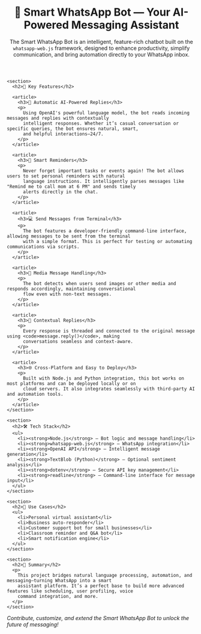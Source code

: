 <!DOCTYPE html>
<html lang="en">
<head>
  <meta charset="UTF-8">
  <title>Smart WhatsApp Bot</title>
</head>
<body>

  <header>
    <h1>📱 Smart WhatsApp Bot — Your AI-Powered Messaging Assistant</h1>
    <p>
      The Smart WhatsApp Bot is an intelligent, feature-rich chatbot built on the <code>whatsapp-web.js</code> framework,
      designed to enhance productivity, simplify communication, and bring automation directly to your WhatsApp inbox.
    </p>
  </header>

  <main>

    <section>
      <h2>🌟 Key Features</h2>

      <article>
        <h3>🤖 Automatic AI-Powered Replies</h3>
        <p>
          Using OpenAI's powerful language model, the bot reads incoming messages and replies with contextually
          intelligent responses. Whether it’s casual conversation or specific queries, the bot ensures natural, smart,
          and helpful interactions—24/7.
        </p>
      </article>

      <article>
        <h3>🧠 Smart Reminders</h3>
        <p>
          Never forget important tasks or events again! The bot allows users to set personal reminders with natural
          language instructions. It intelligently parses messages like "Remind me to call mom at 6 PM" and sends timely
          alerts directly in the chat.
        </p>
      </article>

      <article>
        <h3>💻 Send Messages from Terminal</h3>
        <p>
          The bot features a developer-friendly command-line interface, allowing messages to be sent from the terminal
          with a simple format. This is perfect for testing or automating communications via scripts.
        </p>
      </article>

      <article>
        <h3>📸 Media Message Handling</h3>
        <p>
          The bot detects when users send images or other media and responds accordingly, maintaining conversational
          flow even with non-text messages.
        </p>
      </article>

      <article>
        <h3>🔄 Contextual Replies</h3>
        <p>
          Every response is threaded and connected to the original message using <code>message.reply()</code>, making
          conversations seamless and context-aware.
        </p>
      </article>

      <article>
        <h3>🌐 Cross-Platform and Easy to Deploy</h3>
        <p>
          Built with Node.js and Python integration, this bot works on most platforms and can be deployed locally or on
          cloud servers. It also integrates seamlessly with third-party AI and automation tools.
        </p>
      </article>
    </section>

    <section>
      <h2>🛠️ Tech Stack</h2>
      <ul>
        <li><strong>Node.js</strong> – Bot logic and message handling</li>
        <li><strong>whatsapp-web.js</strong> – WhatsApp integration</li>
        <li><strong>OpenAI API</strong> – Intelligent message generation</li>
        <li><strong>TextBlob (Python)</strong> – Optional sentiment analysis</li>
        <li><strong>dotenv</strong> – Secure API key management</li>
        <li><strong>readline</strong> – Command-line interface for message input</li>
      </ul>
    </section>

    <section>
      <h2>🚀 Use Cases</h2>
      <ul>
        <li>Personal virtual assistant</li>
        <li>Business auto-responder</li>
        <li>Customer support bot for small businesses</li>
        <li>Classroom reminder and Q&A bot</li>
        <li>Smart notification engine</li>
      </ul>
    </section>

    <section>
      <h2>📌 Summary</h2>
      <p>
        This project bridges natural language processing, automation, and messaging—turning WhatsApp into a smart
        assistant platform. It’s a perfect base to build more advanced features like scheduling, user profiling, voice
        command integration, and more.
      </p>
    </section>

  </main>

  <footer>
    <p><em>Contribute, customize, and extend the Smart WhatsApp Bot to unlock the future of messaging!</em></p>
  </footer>

</body>
</html>


